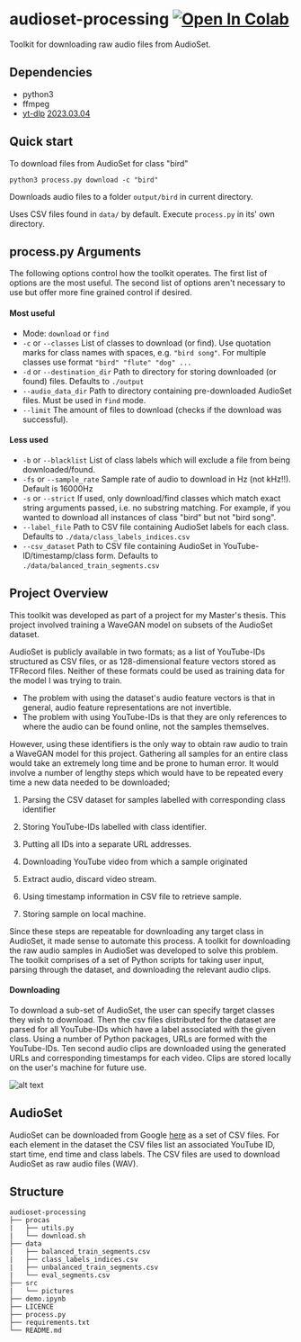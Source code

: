 # audioset-processing [![Open In Colab](https://colab.research.google.com/assets/colab-badge.svg)](https://colab.research.google.com/github/aoifemcdonagh/audioset-processing/blob/master/demo.ipynb)
Toolkit for downloading raw audio files from AudioSet.

## Dependencies
- python3
- ffmpeg
- [yt-dlp](https://github.com/yt-dlp/yt-dlp) [2023.03.04](https://github.com/yt-dlp/yt-dlp/releases/tag/2023.03.04)

## Quick start

To download files from AudioSet for class "bird" 
```	
python3 process.py download -c "bird"
```
Downloads audio files to a folder `output/bird` in current directory.

Uses CSV files found in `data/` by default. Execute `process.py` in its' own directory.

## process.py Arguments
The following options control how the toolkit operates. The first list of options are the most useful. The second list of options aren't necessary to use but offer more fine grained control if desired.

#### Most useful
- Mode: `download` or `find`
- `-c` or `--classes` List of classes to download (or find). Use quotation marks for class names with spaces, e.g. `"bird song"`. For multiple classes use format `"bird" "flute" "dog" ...` 
- `-d` or `--destination_dir` Path to directory for storing downloaded (or found) files. Defaults to `./output`
- `--audio_data_dir` Path to directory containing pre-downloaded AudioSet files. Must be used in `find` mode.
- `--limit` The amount of files to download (checks if the download was successful).

#### Less used
- `-b` or `--blacklist` List of class labels which will exclude a file from being downloaded/found.
- `-fs` or `--sample_rate` Sample rate of audio to download in Hz (not kHz!!). Default is 16000Hz
- `-s` or `--strict` If used, only download/find classes which match exact string arguments passed, i.e. no substring matching. For example, if you wanted to download all instances of class "bird" but not "bird song".
- `--label_file` Path to CSV file containing AudioSet labels for each class. Defaults to `./data/class_labels_indices.csv` 
- `--csv_dataset` Path to CSV file containing AudioSet in YouTube-ID/timestamp/class form. Defaults to `./data/balanced_train_segments.csv`

## Project Overview
This toolkit was developed as part of a project for my Master's thesis. This project involved training a WaveGAN model on subsets of the AudioSet dataset.  

AudioSet is publicly available in two formats; as a list of YouTube-IDs structured as CSV files, or as 128-dimensional feature vectors stored as TFRecord files.
Neither of these formats could be used as training data for the model I was trying to train.
* The problem with using the dataset's audio feature vectors is that in general, audio feature representations are not invertible.
* The problem with using YouTube-IDs is that they are only references to where the audio can be found online, not the samples themselves.

However, using these identifiers is the only way to obtain raw audio to train a WaveGAN model for this project. 
Gathering all samples for an entire class would take an extremely long time and be prone to human error. It would involve a number of lengthy steps which would have to be repeated every time a new data needed to be downloaded;  
1. Parsing the CSV dataset for samples labelled with corresponding class identifier 

2. Storing YouTube-IDs labelled with class identifier. 

3. Putting all IDs into a separate URL addresses. 

4. Downloading YouTube video from which a sample originated 

5. Extract audio, discard video stream. 

6. Using timestamp information in CSV file to retrieve sample. 

7. Storing sample on local machine.  

Since these steps are repeatable for downloading any target class in AudioSet, it made sense to automate this process. A toolkit for downloading the raw audio samples in AudioSet was developed to solve this problem. The toolkit comprises of a set of Python scripts for taking user input, parsing through the dataset, and downloading the relevant audio clips.  

#### Downloading
To download a sub-set of AudioSet, the user can specify target classes they wish to download. Then the csv files distributed for the dataset are parsed for all YouTube-IDs which have a label associated with the given class. Using a number of Python packages, URLs are formed with the YouTube-IDs. Ten second audio clips are downloaded using the generated URLs and corresponding timestamps for each video. Clips are stored locally on the user's machine for future use.  

![alt text](https://github.com/aoifemcdonagh/audioset-processing/blob/master/src/pictures/audioset-processing-download.png "Download flowchart")

## AudioSet
AudioSet can be downloaded from Google [here](https://research.google.com/audioset/download.html) as a set of CSV files. For each element in the dataset the CSV files list an associated YouTube ID, start time, end time and class labels. The CSV files are used to download AudioSet as raw audio files (WAV).

## Structure
```
audioset-processing
├── procas
|   ├── utils.py
|   └── download.sh
├── data
|   ├── balanced_train_segments.csv
|   ├── class_labels_indices.csv
|   ├── unbalanced_train_segments.csv
|   └── eval_segments.csv
├── src
|   └── pictures
├── demo.ipynb
├── LICENCE
├── process.py
├── requirements.txt
└── README.md
```
